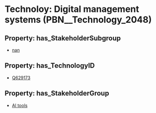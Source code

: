 # Technoloy: __Digital management systems__ (PBN__Technology_2048)

## Property: has_StakeholderSubgroup

* [nan](PBN__TechSubgroup_7)

## Property: has_TechnologyID

* [Q629173](Q629173)

## Property: has_StakeholderGroup

* [AI tools](PBN__TechGroup_0)

